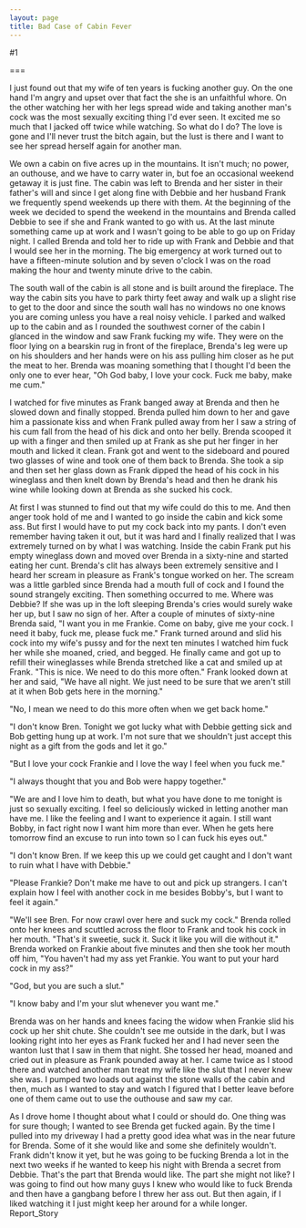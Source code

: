 ```yaml
---
layout: page
title: Bad Case of Cabin Fever
---
```

#1 

===

I just found out that my wife of ten years is fucking another guy. On the one hand I'm angry and upset over that fact the she is an unfaithful whore. On the other watching her with her legs spread wide and taking another man's cock was the most sexually exciting thing I'd ever seen. It excited me so much that I jacked off twice while watching. So what do I do? The love is gone and I'll never trust the bitch again, but the lust is there and I want to see her spread herself again for another man. 

We own a cabin on five acres up in the mountains. It isn't much; no power, an outhouse, and we have to carry water in, but foe an occasional weekend getaway it is just fine. The cabin was left to Brenda and her sister in their father's will and since I get along fine with Debbie and her husband Frank we frequently spend weekends up there with them. At the beginning of the week we decided to spend the weekend in the mountains and Brenda called Debbie to see if she and Frank wanted to go with us. At the last minute something came up at work and I wasn't going to be able to go up on Friday night. I called Brenda and told her to ride up with Frank and Debbie and that I would see her in the morning. The big emergency at work turned out to have a fifteen-minute solution and by seven o'clock I was on the road making the hour and twenty minute drive to the cabin. 

The south wall of the cabin is all stone and is built around the fireplace. The way the cabin sits you have to park thirty feet away and walk up a slight rise to get to the door and since the south wall has no windows no one knows you are coming unless you have a real noisy vehicle. I parked and walked up to the cabin and as I rounded the southwest corner of the cabin I glanced in the window and saw Frank fucking my wife. They were on the floor lying on a bearskin rug in front of the fireplace, Brenda's leg were up on his shoulders and her hands were on his ass pulling him closer as he put the meat to her. Brenda was moaning something that I thought I'd been the only one to ever hear, "Oh God baby, I love your cock. Fuck me baby, make me cum." 

I watched for five minutes as Frank banged away at Brenda and then he slowed down and finally stopped. Brenda pulled him down to her and gave him a passionate kiss and when Frank pulled away from her I saw a string of his cum fall from the head of his dick and onto her belly. Brenda scooped it up with a finger and then smiled up at Frank as she put her finger in her mouth and licked it clean. Frank got and went to the sideboard and poured two glasses of wine and took one of them back to Brenda. She took a sip and then set her glass down as Frank dipped the head of his cock in his wineglass and then knelt down by Brenda's head and then he drank his wine while looking down at Brenda as she sucked his cock. 

At first I was stunned to find out that my wife could do this to me. And then anger took hold of me and I wanted to go inside the cabin and kick some ass. But first I would have to put my cock back into my pants. I don't even remember having taken it out, but it was hard and I finally realized that I was extremely turned on by what I was watching. Inside the cabin Frank put his empty wineglass down and moved over Brenda in a sixty-nine and started eating her cunt. Brenda's clit has always been extremely sensitive and I heard her scream in pleasure as Frank's tongue worked on her. The scream was a little garbled since Brenda had a mouth full of cock and I found the sound strangely exciting. Then something occurred to me. Where was Debbie? If she was up in the loft sleeping Brenda's cries would surely wake her up, but I saw no sign of her. After a couple of minutes of sixty-nine Brenda said, "I want you in me Frankie. Come on baby, give me your cock. I need it baby, fuck me, please fuck me." Frank turned around and slid his cock into my wife's pussy and for the next ten minutes I watched him fuck her while she moaned, cried, and begged. He finally came and got up to refill their wineglasses while Brenda stretched like a cat and smiled up at Frank. "This is nice. We need to do this more often." Frank looked down at her and said, "We have all night. We just need to be sure that we aren't still at it when Bob gets here in the morning." 

"No, I mean we need to do this more often when we get back home." 

"I don't know Bren. Tonight we got lucky what with Debbie getting sick and Bob getting hung up at work. I'm not sure that we shouldn't just accept this night as a gift from the gods and let it go." 

"But I love your cock Frankie and I love the way I feel when you fuck me." 

"I always thought that you and Bob were happy together." 

"We are and I love him to death, but what you have done to me tonight is just so sexually exciting. I feel so deliciously wicked in letting another man have me. I like the feeling and I want to experience it again. I still want Bobby, in fact right now I want him more than ever. When he gets here tomorrow find an excuse to run into town so I can fuck his eyes out." 

"I don't know Bren. If we keep this up we could get caught and I don't want to ruin what I have with Debbie." 

"Please Frankie? Don't make me have to out and pick up strangers. I can't explain how I feel with another cock in me besides Bobby's, but I want to feel it again." 

"We'll see Bren. For now crawl over here and suck my cock." Brenda rolled onto her knees and scuttled across the floor to Frank and took his cock in her mouth. "That's it sweetie, suck it. Suck it like you will die without it." Brenda worked on Frankie about five minutes and then she took her mouth off him, "You haven't had my ass yet Frankie. You want to put your hard cock in my ass?" 

"God, but you are such a slut." 

"I know baby and I'm your slut whenever you want me." 

Brenda was on her hands and knees facing the widow when Frankie slid his cock up her shit chute. She couldn't see me outside in the dark, but I was looking right into her eyes as Frank fucked her and I had never seen the wanton lust that I saw in them that night. She tossed her head, moaned and cried out in pleasure as Frank pounded away at her. I came twice as I stood there and watched another man treat my wife like the slut that I never knew she was. I pumped two loads out against the stone walls of the cabin and then, much as I wanted to stay and watch I figured that I better leave before one of them came out to use the outhouse and saw my car. 

As I drove home I thought about what I could or should do. One thing was for sure though; I wanted to see Brenda get fucked again. By the time I pulled into my driveway I had a pretty good idea what was in the near future for Brenda. Some of it she would like and some she definitely wouldn't. Frank didn't know it yet, but he was going to be fucking Brenda a lot in the next two weeks if he wanted to keep his night with Brenda a secret from Debbie. That's the part that Brenda would like. The part she might not like? I was going to find out how many guys I knew who would like to fuck Brenda and then have a gangbang before I threw her ass out. But then again, if I liked watching it I just might keep her around for a while longer. Report_Story 
